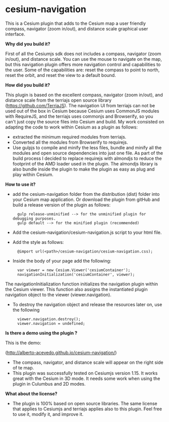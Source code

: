 # cesium-navigation
This is a Cesium plugin that adds to the Cesium map a user friendly compass, navigator (zoom in/out), and
distance scale graphical user interface.

**Why did you build it?**

First of all the Cesiumjs sdk does not includes a compass, navigator (zoom in/out), and distance scale. You can use the mouse to navigate on the map, but this navigation plugin  offers more navigation control and capabilities to the user. Some of the capabilities are: reset the compass to point to north, reset the orbit, and 
reset the view to a default bound.

**How did you build it?**

This plugin is based on the excellent compass, navigator (zoom in/out), and distance scale from the terriajs open source library (https://github.com/TerriaJS). The navigation UI from terriajs can not be used out of the box in Cesium because Cesium uses CommonJS modules with RequireJS, and the terriajs uses commonjs and Browserify, so you can't just copy the source files into Cesium and build.  My work consisted on adapting the code to work within Cesium as a plugin as follows:

- extracted the minimum required modules from terriajs.
- Converted all the modules from Browserify to requirejs.
- Use gulpjs to compile and minify the less files, bundle and minify all the modules and open source dependencies 
  into just one file. As part of the build process I decided to replace requirejs with almondjs to reduce the footprint of the AMD loader used in the plugin. The almondjs library is also bundle inside the plugin to make the plugin as easy as plug and play within Cesium.

**How to use it?**

- add the cesium-navigation folder from the distribution (dist) folder into your Cesium map application. Or download the plugin from gitHub and build a release version of the plugin as follows:

		gulp release-unminified --> for the unminified plugin for debugging purposes.
		gulp default --> for the minified plugin (recommended)

- Add the cesium-navigation/cesium-navigation.js script  to your html file.
- Add the style	as follows:

 		@import url(<path>/cesium-navigation/cesium-navigation.css);


- Inside the body of your page add the following:

		var viewer = new Cesium.Viewer('cesiumContainer');
		navigationInitialization('cesiumContainer', viewer);
The navigationInitialization function initializes the navigation plugin within the Cesium viewer. 
This function also assigns the instantiated plugin navigation object to the viewer (viewer.navigation).

- To destroy the navigation object and release the resources later on, use the following

		viewer.navigation.destroy();
		viewer.navigation = undefined;


**Is there a demo using the plugin ?**

This is the demo:

(http://alberto-acevedo.github.io/cesium-navigation/)

- The compass, navigator, and distance scale will appear on the right side of te map.
-  This plugin was successfully tested on Cesiumjs version 1.15. It works great with the Cesium in 3D mode. It needs some work when using the plugin in Culumbus and 2D modes.

**What about the license?**
 - The plugin is 100% based on open source libraries. The same license that applies to Cesiumjs and terriajs applies also to this plugin. Feel free to use it,  modify it, and improve it.
